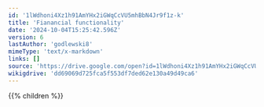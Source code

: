 ```yaml
---
id: '1lWdhoni4Xz1h91AmYHx2iGWqCcVU5mhBbN4Jr9f1z-k'
title: 'Fianancial functionality'
date: '2024-10-04T15:25:42.596Z'
version: 6
lastAuthor: 'godlewski8'
mimeType: 'text/x-markdown'
links: []
source: 'https://drive.google.com/open?id=1lWdhoni4Xz1h91AmYHx2iGWqCcVU5mhBbN4Jr9f1z-k'
wikigdrive: 'dd69069d725fca5f553df7ded62e130a49d49ca6'
---
```

{{% children %}}
